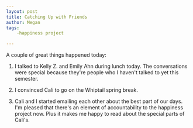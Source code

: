 ```yaml
---
layout: post
title: Catching Up with Friends
author: Megan
tags:
    -happiness project

---
```

A couple of great things happened today:

1) I talked to Kelly Z. and Emily Ahn during lunch today. The conversations were special because they're people who I haven't talked to yet this semester.

2) I convinced Cali to go on the Whiptail spring break.

3) Cali and I started emailing each other about the best part of our days. I'm pleased that there's an element of accountability to the happiness project now. Plus it makes me happy to read about the special parts of Cali's.
